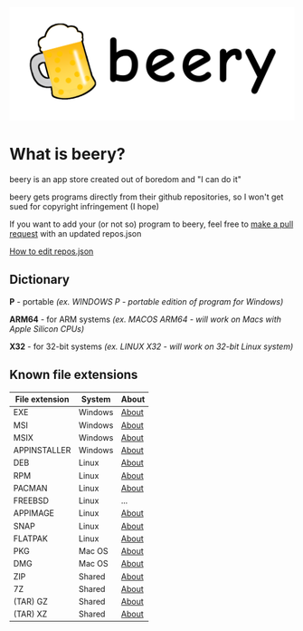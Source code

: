 <p align="center">
  <img width="512" height="200" src="https://raw.githubusercontent.com/Forbirdden/beery/refs/heads/main/logoxtitle.png">
</p>

# What is beery?
beery is an app store created out of boredom and "I can do it"

beery gets programs directly from their github repositories, so I won't get sued for copyright infringement (I hope)

If you want to add your (or not so) program to beery, feel free to [make a pull request](https://github.com/Forbirdden/beery/pulls) with an updated repos.json

[How to edit repos.json](https://github.com/Forbirdden/beery/wiki/Adding-an-app)

## Dictionary

**P** - portable *(ex. WINDOWS P - portable edition of program for Windows)*

**ARM64** - for ARM systems *(ex. MACOS ARM64 - will work on Macs with Apple Silicon CPUs)*

**X32** - for 32-bit systems *(ex. LINUX X32 - will work on 32-bit Linux system)*

## Known file extensions

| File extension | System  | About                                                                   |
|----------------|---------|-------------------------------------------------------------------------|
| EXE            | Windows | [About](https://en.wikipedia.org/wiki/.exe)                             |
| MSI            | Windows | [About](https://en.wikipedia.org/wiki/Windows_Installer)                     |
| MSIX           | Windows | [About](https://en.wikipedia.org/wiki/App_Installer)                         |
| APPINSTALLER   | Windows | [About](https://apps.microsoft.com/detail/9nblggh4nns1?hl=ru-RU&gl=RU)       |
| DEB            | Linux   | [About](https://en.wikipedia.org/wiki/Deb_(file_format))                     |
| RPM            | Linux   | [About](https://en.wikipedia.org/wiki/RPM_Package_Manager)                   |
| PACMAN         | Linux   | [About](https://en.wikipedia.org/wiki/Arch_Linux#Pacman)                     |
| FREEBSD        | Linux   | ...                                                                     |
| APPIMAGE       | Linux   | [About](https://en.wikipedia.org/wiki/AppImage)                              |
| SNAP           | Linux   | [About](https://en.wikipedia.org/wiki/Snap_(software))                       |
| FLATPAK        | Linux   | [About](https://en.wikipedia.org/wiki/Flatpak)                               |
| PKG            | Mac OS  | [About](https://en.wikipedia.org/wiki/List_of_built-in_macOS_apps#Installer) |
| DMG            | Mac OS  | [About](https://en.wikipedia.org/wiki/Apple_Disk_Image)                      |
| ZIP            | Shared  | [About](https://en.wikipedia.org/wiki/ZIP_(file_format))                     |
| 7Z             | Shared  | [About](https://en.wikipedia.org/wiki/7z)                                    |
| (TAR) GZ       | Shared  | [About](https://en.wikipedia.org/wiki/Gzip)                                  |
| (TAR) XZ       | Shared  | [About](https://en.wikipedia.org/wiki/XZ_Utils)                              |
